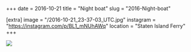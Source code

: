 +++
date = 2016-10-21
title = "Night boat"
slug = "2016-Night-boat"

[extra]
image = "/2016-10-21_23-37-03_UTC.jpg"
instagram = "https://instagram.com/p/BL1_mNUhAWq"
location = "Staten Island Ferry"
+++

<img src="/2016-10-21_23-37-03_UTC.jpg" />
